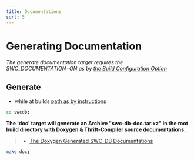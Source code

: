 ```yaml
---
title: Documentations
sort: 5 
---
```



# Generating Documentation

_The generate documentation target requires the SWC_DOCUMENTATION=ON as by [the Build Configuration Option](/build/configure/#swc-db-configuration-options)_


## Generate
*  while at builds [path as by instructions](/build/prerequisites/)

```bash
cd swcdb;
```

**The 'doc' target will generate an Archive "swc-db-doc.tar.xz" in the root build directory with Doxygen & Thrift-Compiler source documentations.**
> * [The Doxygen Generated SWC-DB Documentations](https://www.swcdb.org/doxygen/)

```bash
make doc;
```


